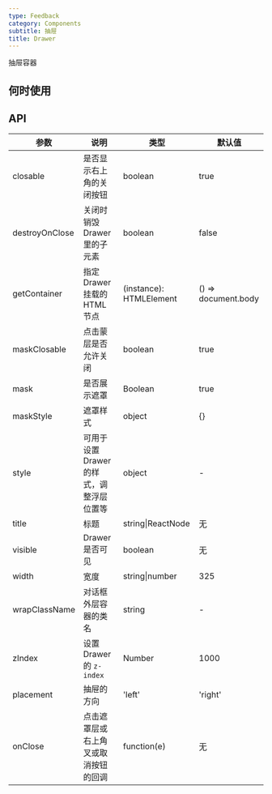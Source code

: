 ```yaml
---
type: Feedback
category: Components
subtitle: 抽屉
title: Drawer
---
```


抽屉容器

## 何时使用


## API

| 参数 | 说明 | 类型 | 默认值 |
| --- | --- | --- | --- |
| closable | 是否显示右上角的关闭按钮 | boolean | true |
| destroyOnClose | 关闭时销毁 Drawer 里的子元素 | boolean | false |
| getContainer | 指定 Drawer 挂载的 HTML 节点 | (instance): HTMLElement | () => document.body |
| maskClosable | 点击蒙层是否允许关闭 | boolean | true |
| mask | 是否展示遮罩 | Boolean | true |
| maskStyle | 遮罩样式 | object | {} |
| style | 可用于设置 Drawer 的样式，调整浮层位置等 | object | - |
| title | 标题 | string\|ReactNode | 无 |
| visible | Drawer 是否可见 | boolean | 无 |
| width | 宽度 | string\|number | 325 |
| wrapClassName | 对话框外层容器的类名 | string | - |
| zIndex | 设置 Drawer 的 `z-index` | Number | 1000 |
| placement | 抽屉的方向 | 'left' | 'right' | 'left'
| onClose | 点击遮罩层或右上角叉或取消按钮的回调 | function(e) | 无 |
